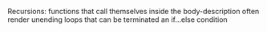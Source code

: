 Recursions: functions that call themselves  inside the body-description
often render unending loops that can be terminated an if...else condition

